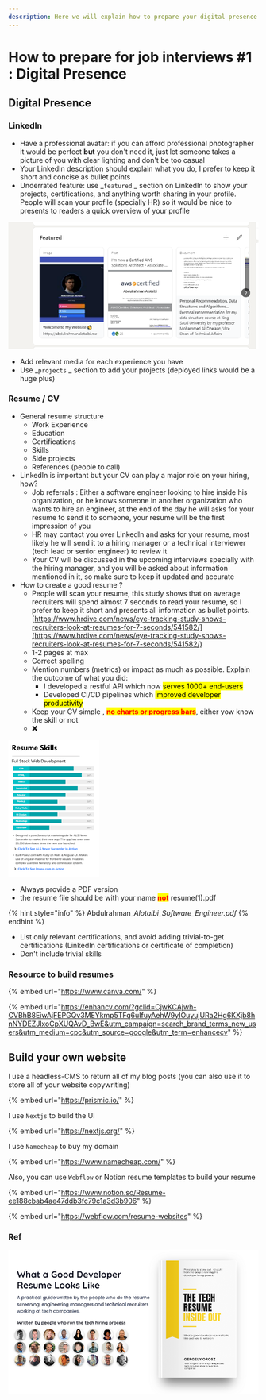 ```yaml
---
description: Here we will explain how to prepare your digital presence
---
```


# How to prepare for job interviews #1 : Digital Presence

## Digital Presence

### LinkedIn

* Have a professional avatar: if you can afford professional photographer it would be perfect **but** you don't need it, just let someone takes a picture of you with clear lighting and don't be too casual
* Your LinkedIn description should explain what you do, I prefer to keep it short and concise as bullet points
* Underrated feature: use _`featured` _ section on LinkedIn to show your projects, certifications, and anything worth sharing in your profile. People will scan your profile (specially HR) so it would be nice to presents to readers a quick overview of your profile

![](<../.gitbook/assets/image (8).png>)

* Add relevant media for each experience you have
* Use _`projects` _ section to add your projects (deployed links would be a huge plus)

### Resume / CV

* General resume structure
  * Work Experience
  * Education
  * Certifications
  * Skills
  * Side projects&#x20;
  * References (people to call)
* LinkedIn is important but your CV can play a major role on your hiring, how?&#x20;
  * Job referrals : Either a software engineer looking to hire inside his organization, or he knows someone in another organization who wants to hire an engineer, at the end of the day he will asks for your resume to send it to someone, your resume will be the first impression of you
  * HR may contact you over LinkedIn and asks for your resume, most likely he will send it to a hiring manager or a technical interviewer (tech lead or senior engineer) to review it
  * Your CV will be discussed in the upcoming interviews specially with the hiring manager, and you will be asked about information mentioned in it, so make sure to keep it updated and accurate
* How to create a good resume ?
  * People will scan your resume, this study shows that on average recruiters will spend almost 7 seconds to read your resume, so I prefer to keep it short and presents all information as bullet points. [https://www.hrdive.com/news/eye-tracking-study-shows-recruiters-look-at-resumes-for-7-seconds/541582/](https://www.hrdive.com/news/eye-tracking-study-shows-recruiters-look-at-resumes-for-7-seconds/541582/)
  * 1-2 pages at max
  * Correct spelling
  * Mention numbers (metrics) or impact as much as possible. Explain the outcome of what you did:
    * I developed a restful API which now <mark style="background-color:yellow;">serves 1000+ end-users</mark>&#x20;
    * &#x20;Developed CI/CD pipelines which <mark style="background-color:yellow;">improved developer productivity</mark>&#x20;
  * Keep your CV simple , <mark style="color:red;">**no charts or progress bars**</mark>, either yow know the skill or not &#x20;
  * **❌**

![Don't do this](<../.gitbook/assets/image (11).png>)

* Always provide a PDF version
* the resume file should be with your name <mark style="color:red;">**not**</mark> resume(1).pdf

{% hint style="info" %}
Abdulrahman\__Alotaibi\_Software\_Engineer.pdf_
{% endhint %}

* List only relevant certifications, and avoid adding trivial-to-get certifications (LinkedIn certifications or certificate of completion)
* Don't include trivial skills&#x20;

### Resource to build resumes

{% embed url="https://www.canva.com/" %}

{% embed url="https://enhancv.com/?gclid=CjwKCAjwh-CVBhB8EiwAjFEPGQv3MEYkmp5TFq6uIfuyAehW9yIOuyujURa2Hg6KXjb8hnNYDEZJlxoCpXUQAvD_BwE&utm_campaign=search_brand_terms_new_users&utm_medium=cpc&utm_source=google&utm_term=enhancecv" %}

## Build your own website

I use a headless-CMS to return all of my blog posts (you can also use it to store all of your website copywriting)

{% embed url="https://prismic.io/" %}

I use `Nextjs`  to build the UI&#x20;

{% embed url="https://nextjs.org/" %}

I use `Namecheap` to buy my domain

{% embed url="https://www.namecheap.com/" %}

Also, you can use `Webflow` or Notion resume templates to build your resume&#x20;

{% embed url="https://www.notion.so/Resume-ee188cbab4ae47ddb3fc79c1a3d3b906" %}

{% embed url="https://webflow.com/resume-websites" %}



### Ref

![](<../.gitbook/assets/image (7).png>)
